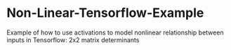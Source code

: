 # Non-Linear-Tensorflow-Example
Example of how to use activations to model nonlinear relationship between inputs in Tensorflow: 2x2 matrix determinants
